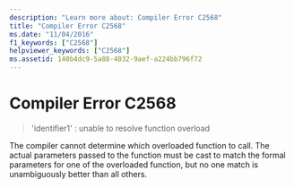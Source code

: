 ```yaml
---
description: "Learn more about: Compiler Error C2568"
title: "Compiler Error C2568"
ms.date: "11/04/2016"
f1_keywords: ["C2568"]
helpviewer_keywords: ["C2568"]
ms.assetid: 140b4dc9-5a88-4032-9aef-a224bb796f72
---
```

# Compiler Error C2568

> 'identifier1' : unable to resolve function overload

The compiler cannot determine which overloaded function to call. The actual parameters passed to the function must be cast to match the formal parameters for one of the overloaded function, but no one match is unambiguously better than all others.
